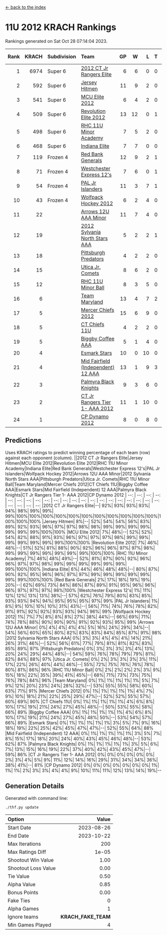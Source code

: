 [<- back to the index](readme.md)
# 11U 2012 KRACH Rankings
Rankings generated on Sat Oct 28 07:14:04 2023.

Rank|KRACH|Subdivision|Team|GP|W|L|T|OTW|OTL|SoS|Exp Wins|Win Diff
---:|---:|:---|:---|---:|---:|---:|---:|---:|---:|---:|---:|---:
1|6974|Super 6|[2012 CT Jr Rangers Elite](https://gamesheetstats.com/seasons/3664/teams/140909/schedule)|6|6|0|0|0|0|173|6.8|-0.0
2|592|Super 6|[Jersey Hitmen](https://gamesheetstats.com/seasons/3664/teams/140915/schedule)|11|9|2|0|0|0|687|9.8|-0.0
3|541|Super 6|[MCU Elite 2012](https://gamesheetstats.com/seasons/3664/teams/140908/schedule)|6|4|2|0|2|0|324|4.8|-0.0
4|509|Super 6|[Revolution Elite 2012](https://gamesheetstats.com/seasons/3664/teams/140924/schedule)|13|12|0|1|1|0|27|13.4|0.0
5|498|Super 6|[RHC 11U Minor Academy](https://gamesheetstats.com/seasons/3664/teams/140913/schedule)|7|5|2|0|0|1|1019|5.8|-0.0
6|468|Super 6|[Indiana Elite](https://gamesheetstats.com/seasons/3664/teams/144355/schedule)|7|7|0|0|0|0|9|7.9|0.0
7|119|Frozen 4|[Red Bank Generals](https://gamesheetstats.com/seasons/3664/teams/140916/schedule)|12|9|2|1|2|0|96|10.4|0.0
8|71|Frozen 4|[Westchester Express 12's](https://gamesheetstats.com/seasons/3664/teams/140919/schedule)|7|6|0|1|1|0|7|7.4|0.0
9|54|Frozen 4|[PAL Jr Islanders](https://gamesheetstats.com/seasons/3664/teams/140921/schedule)|11|3|7|1|0|2|1394|4.4|0.0
10|43|Frozen 4|[Wolfpack Hockey 2012](https://gamesheetstats.com/seasons/3664/teams/140914/schedule)|6|2|4|0|0|1|301|2.8|-0.0
11|22||[Arrows 12U AAA Minor](https://gamesheetstats.com/seasons/3664/teams/140920/schedule)|11|7|4|0|1|0|27|7.9|0.0
12|19||[2012 Sylvania North Stars AAA](https://gamesheetstats.com/seasons/3664/teams/162461/schedule)|5|2|2|1|0|0|159|3.4|0.0
13|18||[Pittsburgh Predators](https://gamesheetstats.com/seasons/3664/teams/140925/schedule)|4|2|2|0|0|1|49|2.9|0.0
14|15||[Utica Jr. Comets](https://gamesheetstats.com/seasons/3664/teams/140923/schedule)|8|6|2|0|1|0|5|6.9|0.0
15|12||[RHC 11U Minor Ball](https://gamesheetstats.com/seasons/3664/teams/140917/schedule)|8|3|5|0|0|0|85|3.9|0.0
16|6||[Team Maryland](https://gamesheetstats.com/seasons/3664/teams/140928/schedule)|13|4|7|2|0|0|1035|5.9|0.0
17|5||[Mercer Chiefs 2012](https://gamesheetstats.com/seasons/3664/teams/140918/schedule)|15|6|9|0|0|1|25|6.9|0.0
18|5||[CT Chiefs 11U](https://gamesheetstats.com/seasons/3664/teams/140912/schedule)|4|2|2|0|0|0|6|2.9|0.0
19|5||[Biggby Coffee AAA](https://gamesheetstats.com/seasons/3664/teams/144354/schedule)|5|1|4|0|0|0|161|1.9|0.0
20|4||[Esmark Stars](https://gamesheetstats.com/seasons/3664/teams/140926/schedule)|10|0|10|0|0|0|405|0.9|0.0
21|4||[Mid Fairfield (Independent) 12 AAA](https://gamesheetstats.com/seasons/3664/teams/140910/schedule)|13|1|9|3|0|2|78|3.4|0.0
22|3||[Palmyra Black Knights](https://gamesheetstats.com/seasons/3664/teams/140927/schedule)|9|3|6|0|0|0|59|3.9|0.0
23|2||[CT Jr Rangers Tier 1- AAA 2012](https://gamesheetstats.com/seasons/3664/teams/140911/schedule)|11|1|10|0|0|0|148|1.9|0.0
24|1||[CP Dynamo 2012](https://gamesheetstats.com/seasons/3664/teams/140922/schedule)|8|0|8|0|0|0|142|0.9|0.0

## Predictions
Uses KRACH ratings to predict winning percentage of each team (row) against each opponent (column).
||2012 CT Jr Rangers Elite|Jersey Hitmen|MCU Elite 2012|Revolution Elite 2012|RHC 11U Minor Academy|Indiana Elite|Red Bank Generals|Westchester Express 12's|PAL Jr Islanders|Wolfpack Hockey 2012|Arrows 12U AAA Minor|2012 Sylvania North Stars AAA|Pittsburgh Predators|Utica Jr. Comets|RHC 11U Minor Ball|Team Maryland|Mercer Chiefs 2012|CT Chiefs 11U|Biggby Coffee AAA|Esmark Stars|Mid Fairfield (Independent) 12 AAA|Palmyra Black Knights|CT Jr Rangers Tier 1- AAA 2012|CP Dynamo 2012
| --: | --: | --: | --: | --: | --: | --: | --: | --: | --: | --: | --: | --: | --: | --: | --: | --: | --: | --: | --: | --: | --: | --: | --: | --: 
|2012 CT Jr Rangers Elite|--| 92%| 93%| 93%| 93%| 94%| 98%| 99%| 99%| 99%|100%|100%|100%|100%|100%|100%|100%|100%|100%|100%|100%|100%|100%|100%
|Jersey Hitmen|  8%|--| 52%| 54%| 54%| 56%| 83%| 89%| 92%| 93%| 96%| 97%| 97%| 98%| 98%| 99%| 99%| 99%| 99%| 99%| 99%| 99%|100%|100%
|MCU Elite 2012|  7%| 48%|--| 52%| 52%| 54%| 82%| 88%| 91%| 93%| 96%| 97%| 97%| 97%| 98%| 99%| 99%| 99%| 99%| 99%| 99%| 99%|100%|100%
|Revolution Elite 2012|  7%| 46%| 48%|--| 51%| 52%| 81%| 88%| 90%| 92%| 96%| 96%| 97%| 97%| 98%| 99%| 99%| 99%| 99%| 99%| 99%| 99%|100%|100%
|RHC 11U Minor Academy|  7%| 46%| 48%| 49%|--| 52%| 81%| 87%| 90%| 92%| 96%| 96%| 97%| 97%| 98%| 99%| 99%| 99%| 99%| 99%| 99%| 99%|100%|100%
|Indiana Elite|  6%| 44%| 46%| 48%| 48%|--| 80%| 87%| 90%| 92%| 95%| 96%| 96%| 97%| 97%| 99%| 99%| 99%| 99%| 99%| 99%| 99%|100%|100%
|Red Bank Generals|  2%| 17%| 18%| 19%| 19%| 20%|--| 62%| 69%| 73%| 84%| 86%| 87%| 89%| 91%| 95%| 96%| 96%| 96%| 97%| 97%| 97%| 98%|100%
|Westchester Express 12's|  1%| 11%| 12%| 12%| 13%| 13%| 38%|--| 57%| 62%| 76%| 79%| 80%| 83%| 85%| 93%| 93%| 94%| 94%| 95%| 95%| 95%| 97%| 99%
|PAL Jr Islanders|  1%|  8%|  9%| 10%| 10%| 10%| 31%| 43%|--| 56%| 71%| 74%| 76%| 78%| 82%| 91%| 91%| 92%| 92%| 93%| 93%| 94%| 96%| 99%
|Wolfpack Hockey 2012|  1%|  7%|  7%|  8%|  8%|  8%| 27%| 38%| 44%|--| 66%| 69%| 71%| 74%| 78%| 88%| 90%| 90%| 90%| 91%| 92%| 93%| 95%| 99%
|Arrows 12U AAA Minor|  0%|  4%|  4%|  4%|  4%|  5%| 16%| 24%| 29%| 34%|--| 54%| 56%| 60%| 65%| 80%| 82%| 83%| 83%| 84%| 85%| 87%| 91%| 98%
|2012 Sylvania North Stars AAA|  0%|  3%|  3%|  4%|  4%|  4%| 14%| 21%| 26%| 31%| 46%|--| 52%| 56%| 61%| 77%| 79%| 81%| 81%| 82%| 83%| 85%| 89%| 97%
|Pittsburgh Predators|  0%|  3%|  3%|  3%|  3%|  4%| 13%| 20%| 24%| 29%| 44%| 48%|--| 54%| 59%| 76%| 78%| 79%| 79%| 81%| 82%| 84%| 88%| 97%
|Utica Jr. Comets|  0%|  2%|  3%|  3%|  3%|  3%| 11%| 17%| 22%| 26%| 40%| 44%| 46%|--| 55%| 72%| 75%| 76%| 76%| 78%| 80%| 81%| 86%| 96%
|RHC 11U Minor Ball|  0%|  2%|  2%|  2%|  2%|  3%|  9%| 15%| 18%| 22%| 35%| 39%| 41%| 45%|--| 68%| 71%| 73%| 73%| 75%| 76%| 78%| 84%| 96%
|Team Maryland|  0%|  1%|  1%|  1%|  1%|  1%|  5%|  7%|  9%| 12%| 20%| 23%| 24%| 28%| 32%|--| 53%| 55%| 55%| 58%| 60%| 63%| 71%| 91%
|Mercer Chiefs 2012|  0%|  1%|  1%|  1%|  1%|  1%|  4%|  7%|  9%| 10%| 18%| 21%| 22%| 25%| 29%| 47%|--| 52%| 52%| 55%| 57%| 60%| 69%| 90%
|CT Chiefs 11U|  0%|  1%|  1%|  1%|  1%|  1%|  4%|  6%|  8%| 10%| 17%| 19%| 21%| 24%| 27%| 45%| 48%|--| 50%| 53%| 55%| 58%| 66%| 89%
|Biggby Coffee AAA|  0%|  1%|  1%|  1%|  1%|  1%|  4%|  6%|  8%| 10%| 17%| 19%| 21%| 24%| 27%| 45%| 48%| 50%|--| 53%| 54%| 57%| 66%| 89%
|Esmark Stars|  0%|  1%|  1%|  1%|  1%|  1%|  3%|  5%|  7%|  9%| 16%| 18%| 19%| 22%| 25%| 42%| 45%| 47%| 47%|--| 52%| 55%| 64%| 88%
|Mid Fairfield (Independent) 12 AAA|  0%|  1%|  1%|  1%|  1%|  1%|  3%|  5%|  7%|  8%| 15%| 17%| 18%| 20%| 24%| 40%| 43%| 45%| 46%| 48%|--| 53%| 62%| 87%
|Palmyra Black Knights|  0%|  1%|  1%|  1%|  1%|  1%|  3%|  5%|  6%|  7%| 13%| 15%| 16%| 19%| 22%| 37%| 40%| 42%| 43%| 45%| 47%|--| 59%| 86%
|CT Jr Rangers Tier 1- AAA 2012|  0%|  0%|  0%|  0%|  0%|  0%|  2%|  3%|  4%|  5%|  9%| 11%| 12%| 14%| 16%| 29%| 31%| 34%| 34%| 36%| 38%| 41%|--| 81%
|CP Dynamo 2012|  0%|  0%|  0%|  0%|  0%|  0%|  0%|  1%|  1%|  1%|  2%|  3%|  3%|  4%|  4%|  9%| 10%| 11%| 11%| 12%| 13%| 14%| 19%|--

## Generation Details

Generated with command line:
```
./thf.py update
```

| Option | Value |
| :----- | ----: |
| Start Date | 2023-08-26 |
| End Date | 2023-10-22 |
| Max Iterations | 200 |
| Max Ratings Diff | 1e-05 |
| Shootout Win Value | 1.00 |
| Shootout Loss Value | 0.00 |
| Tie Value | 0.50 |
| Alpha Value | 0.85 |
| Bonus Points | 0.00 |
| Fake Ties | 0 |
| Alpha Games | 1 |
| Ignore teams | __KRACH_FAKE_TEAM__ |
| Min Games Played | 4 |

